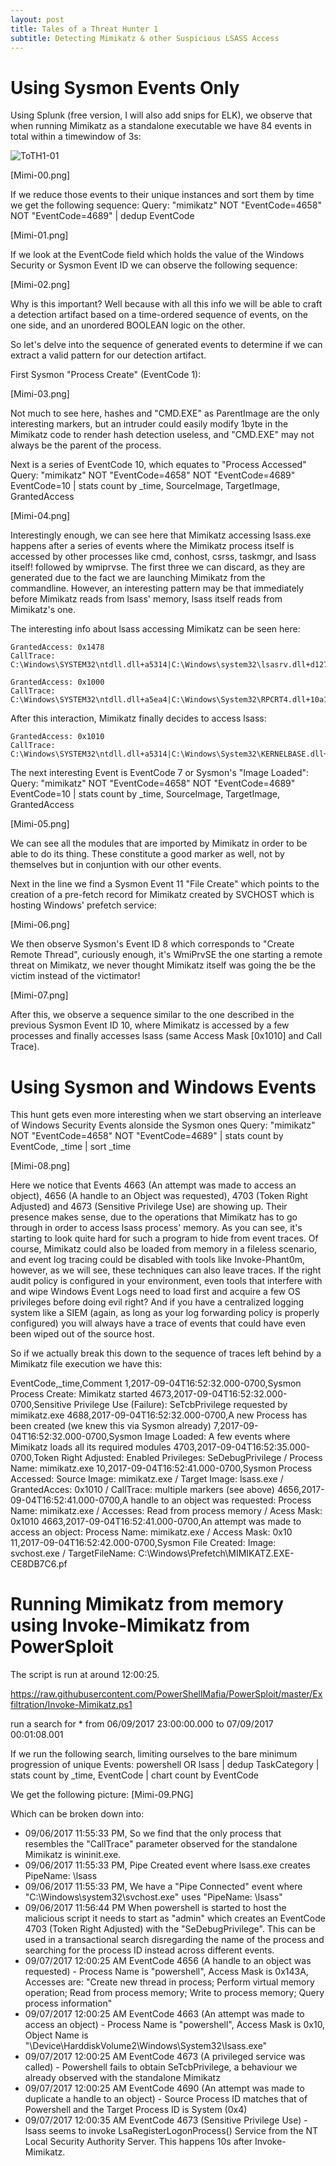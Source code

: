 ```yaml
---
layout: post
title: Tales of a Threat Hunter 1 
subtitle: Detecting Mimikatz & other Suspicious LSASS Access
---
```


Using Sysmon Events Only
========================

Using Splunk (free version, I will also add snips for ELK), we observe that when running Mimikatz as a standalone executable we have 84 events in total within a timewindow of 3s: 

![ToTH1-01](.../img/THL001-Mimikatz/Mimi-01.PNG "Something")

[Mimi-00.png]

If we reduce those events to their unique instances and sort them by time we get the following sequence:
Query: "mimikatz"  NOT "EventCode=4658"  NOT "EventCode=4689" | dedup EventCode

[Mimi-01.png]

If we look at the EventCode field which holds the value of the Windows Security or Sysmon Event ID we can observe the following sequence: 

[Mimi-02.png]

Why is this important? Well because with all this info we will be able to craft a detection artifact based on a time-ordered sequence of events, on the one side, and an unordered BOOLEAN logic on the other.

So let's delve into the sequence of generated events to determine if we can extract a valid pattern for our detection artifact. 

First Sysmon "Process Create" (EventCode 1): 

[Mimi-03.png]

Not much to see here, hashes and "CMD.EXE" as ParentImage are the only interesting markers, but an intruder could easily modify 1byte in the Mimikatz code to render hash detection useless, and "CMD.EXE" may not always be the parent of the process. 

Next is a series of EventCode 10, which equates to "Process Accessed"
Query: "mimikatz"  NOT "EventCode=4658"  NOT "EventCode=4689"  EventCode=10 | stats count by  _time, SourceImage, TargetImage, GrantedAccess 

[Mimi-04.png]

Interestingly enough, we can see here that Mimikatz accessing lsass.exe happens after a series of events where the Mimikatz process itself is accessed by other processes like cmd, conhost, csrss, taskmgr, and lsass itself! followed by wmiprvse. The first three we can discard, as they are generated due to the fact we are launching Mimikatz from the commandline. However, an interesting pattern may be that immediately before Mimikatz reads from lsass' memory, lsass itself reads from Mimikatz's one. 

The interesting info about lsass accessing Mimikatz can be seen here: 

```
GrantedAccess: 0x1478
CallTrace: C:\Windows\SYSTEM32\ntdll.dll+a5314|C:\Windows\system32\lsasrv.dll+d127|C:\Windows\system32\lsasrv.dll+e1dd|C:\Windows\system32\lsasrv.dll+cfa5|C:\Windows\SYSTEM32\SspiSrv.dll+11a2|C:\Windows\System32\RPCRT4.dll+77de3|C:\Windows\System32\RPCRT4.dll+dbc6d|C:\Windows\System32\RPCRT4.dll+a8dc|C:\Windows\System32\RPCRT4.dll+5a194|C:\Windows\System32\RPCRT4.dll+590ad|C:\Windows\System32\RPCRT4.dll+5995b|C:\Windows\System32\RPCRT4.dll+39afc|C:\Windows\System32\RPCRT4.dll+39f7c|C:\Windows\System32\RPCRT4.dll+5426c|C:\Windows\System32\RPCRT4.dll+55acb|C:\Windows\System32\RPCRT4.dll+485ca|C:\Windows\SYSTEM32\ntdll.dll+325fe|C:\Windows\SYSTEM32\ntdll.dll+330d9|C:\Windows\System32\KERNEL32.DLL+8364|C:\Windows\SYSTEM32\ntdll.dll+65e91
```
```
GrantedAccess: 0x1000
CallTrace: C:\Windows\SYSTEM32\ntdll.dll+a5ea4|C:\Windows\System32\RPCRT4.dll+10a1f|C:\Windows\system32\lsasrv.dll+ceed|C:\Windows\SYSTEM32\SspiSrv.dll+11a2|C:\Windows\System32\RPCRT4.dll+77de3|C:\Windows\System32\RPCRT4.dll+dbc6d|C:\Windows\System32\RPCRT4.dll+a8dc|C:\Windows\System32\RPCRT4.dll+5a194|C:\Windows\System32\RPCRT4.dll+590ad|C:\Windows\System32\RPCRT4.dll+5995b|C:\Windows\System32\RPCRT4.dll+39afc|C:\Windows\System32\RPCRT4.dll+39f7c|C:\Windows\System32\RPCRT4.dll+5426c|C:\Windows\System32\RPCRT4.dll+55acb|C:\Windows\System32\RPCRT4.dll+485ca|C:\Windows\SYSTEM32\ntdll.dll+325fe|C:\Windows\SYSTEM32\ntdll.dll+330d9|C:\Windows\System32\KERNEL32.DLL+8364|C:\Windows\SYSTEM32\ntdll.dll+65e91
```

After this interaction, Mimikatz finally decides to access lsass:

```
GrantedAccess: 0x1010
CallTrace: C:\Windows\SYSTEM32\ntdll.dll+a5314|C:\Windows\System32\KERNELBASE.dll+2940d|C:\Users\Artanis\Documents\mimikatz_trunk\x64\mimikatz.exe+6dc6c|C:\Users\Artanis\Documents\mimikatz_trunk\x64\mimikatz.exe+6dfd9|C:\Users\Artanis\Documents\mimikatz_trunk\x64\mimikatz.exe+6db91|C:\Users\Artanis\Documents\mimikatz_trunk\x64\mimikatz.exe+4ae04|C:\Users\Artanis\Documents\mimikatz_trunk\x64\mimikatz.exe+4ac3a|C:\Users\Artanis\Documents\mimikatz_trunk\x64\mimikatz.exe+4aa21|C:\Users\Artanis\Documents\mimikatz_trunk\x64\mimikatz.exe+73935|C:\Windows\System32\KERNEL32.DLL+8364|C:\Windows\SYSTEM32\ntdll.dll+65e91
```

The next interesting Event is EventCode 7 or Sysmon's "Image Loaded":
Query: "mimikatz"  NOT "EventCode=4658"  NOT "EventCode=4689"  EventCode=10 | stats count by  _time, SourceImage, TargetImage, GrantedAccess 

[Mimi-05.png]

We can see all the modules that are imported by Mimikatz in order to be able to do its thing. These constitute a good marker as well, not by themselves but in conjuntion with our other events. 

Next in the line we find a Sysmon Event 11 "File Create" which points to the creation of a pre-fetch record for Mimikatz created by SVCHOST which is hosting Windows' prefetch service: 

[Mimi-06.png]

We then observe Sysmon's Event ID 8 which corresponds to "Create Remote Thread", curiously enough, it's WmiPrvSE the one starting a remote threat on Mimikatz, we never thought Mimikatz itself was going the be the victim instead of the victimator!

[Mimi-07.png]

After this, we observe a sequence similar to the one described in the previous Sysmon Event ID 10, where Mimikatz is accessed by a few processes and finally accesses lsass (same Access Mask [0x1010] and Call Trace).

Using Sysmon and Windows Events
================================
This hunt gets even more interesting when we start observing an interleave of Windows Security Events alonside the Sysmon ones
Query: "mimikatz"  NOT "EventCode=4658"  NOT "EventCode=4689" | stats count by EventCode, _time | sort _time

[Mimi-08.png]

Here we notice that Events 4663 (An attempt was made to access an object), 4656 (A handle to an Object was requested), 4703 (Token Right Adjusted) and 4673 (Sensitive Privilege Use) are showing up. Their presence makes sense, due to the operations that Mimikatz has to go through in order to access lsass process' memory. As you can see, it's starting to look quite hard for such a program to hide from event traces. Of course, Mimikatz could also be loaded from memory in a fileless scenario, and event log tracing could be disabled with tools like Invoke-Phant0m, however, as we will see, these techniques can also leave traces. If the right audit policy is configured in your environment, even tools that interfere with and wipe Windows Event Logs need to load first and acquire a few OS privileges before doing evil right? And if you have a centralized logging system like a SIEM (again, as long as your log forwarding policy is properly configured) you will always have a trace of events that could have even been wiped out of the source host. 

So if we actually break this down to the sequence of traces left behind by a Mimikatz file execution we have this: 

EventCode,_time,Comment
1,2017-09-04T16:52:32.000-0700,Sysmon Process Create: Mimikatz started
4673,2017-09-04T16:52:32.000-0700,Sensitive Privilege Use (Failure): SeTcbPrivilege requested by mimikatz.exe
4688,2017-09-04T16:52:32.000-0700,A new Process has been created (we knew this via Sysmon already)
7,2017-09-04T16:52:32.000-0700,Sysmon Image Loaded: A few events where Mimikatz loads all its required modules
4703,2017-09-04T16:52:35.000-0700,Token Right Adjusted: Enabled Privileges: SeDebugPrivilege / Process Name: mimikatz.exe
10,2017-09-04T16:52:41.000-0700,Sysmon Process Accessed: Source Image: mimikatz.exe / Target Image: lsass.exe / GrantedAcces: 0x1010 / CallTrace: multiple markers (see above)
4656,2017-09-04T16:52:41.000-0700,A handle to an object was requested: Process Name: mimikatz.exe / Accesses: Read from process memory / Acess Mask: 0x1010
4663,2017-09-04T16:52:41.000-0700,An attempt was made to access an object: Process Name: mimikatz.exe / Access Mask: 0x10
11,2017-09-04T16:52:42.000-0700,Sysmon File Created: Image: svchost.exe / TargetFileName: C:\Windows\Prefetch\MIMIKATZ.EXE-CE8DB7C6.pf


Running Mimikatz from memory using Invoke-Mimikatz from PowerSploit
===================================================================
The script is run at around 12:00:25. 

https://raw.githubusercontent.com/PowerShellMafia/PowerSploit/master/Exfiltration/Invoke-Mimikatz.ps1

run a search for *
from 06/09/2017 23:00:00.000 
to 07/09/2017 00:01:08.001

If we run the following search, limiting ourselves to the bare minimum progression of unique Events: 
powershell OR lsass | dedup TaskCategory | stats count by _time, EventCode | chart count by EventCode

We get the following picture: 
[Mimi-09.PNG]

Which can be broken down into: 

- 09/06/2017 11:55:33 PM, So we find that the only process that resembles the "CallTrace" parameter observed for the standalone Mimikatz is wininit.exe.
- 09/06/2017 11:55:33 PM, Pipe Created event where lsass.exe creates PipeName: \lsass
- 09/06/2017 11:55:33 PM, We have a "Pipe Connected" event where "C:\Windows\system32\svchost.exe" uses "PipeName: \lsass"
- 09/06/2017 11:56:44 PM When powershell is started to host the malicious script it needs to start as "admin" which creates an EventCode 4703 (Token Right Adjusted) with the "SeDebugPrivilege". This can be used in a transactional search disregarding the name of the process and searching for the process ID instead across different events.
- 09/07/2017 12:00:25 AM EventCode 4656 (A handle to an object was requested) - Process Name is "powershell", Access Mask is 0x143A, Accesses are: "Create new thread in process; Perform virtual memory operation; Read from process memory; Write to process memory; Query process information"
- 09/07/2017 12:00:25 AM EventCode 4663 (An attempt was made to access an object) - Process Name is "powershell", Access Mask is 0x10, Object Name is "\Device\HarddiskVolume2\Windows\System32\lsass.exe"
- 09/07/2017 12:00:25 AM EventCode 4673 (A privileged service was called) - Powershell fails to obtain SeTcbPrivilege, a behaviour we already observed with the standalone Mimikatz
- 09/07/2017 12:00:25 AM EventCode 4690 (An attempt was made to duplicate a handle to an object) - Source Process ID matches that of Powershell and the Target Process ID is System (0x4)
- 09/07/2017 12:00:35 AM EventCode 4673 (Sensitive Privilege Use) - lsass seems to invoke LsaRegisterLogonProcess() Service from the NT Local Security Authority Server. This happens 10s after Invoke-Mimikatz. 
